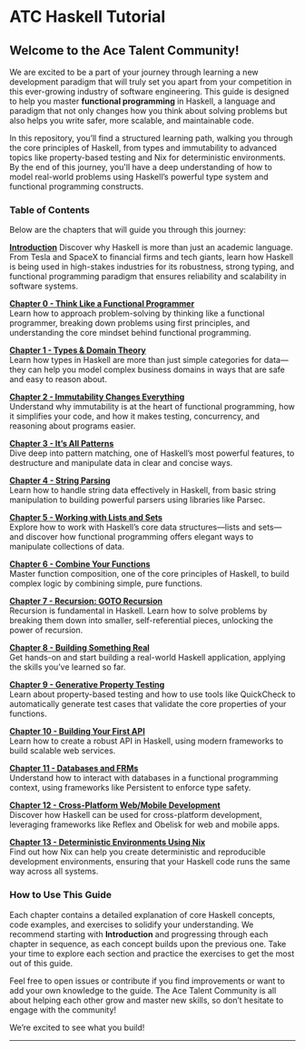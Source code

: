 # ATC Haskell Tutorial

## Welcome to the Ace Talent Community!

We are excited to be a part of your journey through learning a new development paradigm that will truly set you apart from your competition in this ever-growing industry of software engineering. This guide is designed to help you master **functional programming** in Haskell, a language and paradigm that not only changes how you think about solving problems but also helps you write safer, more scalable, and maintainable code.

In this repository, you’ll find a structured learning path, walking you through the core principles of Haskell, from types and immutability to advanced topics like property-based testing and Nix for deterministic environments. By the end of this journey, you'll have a deep understanding of how to model real-world problems using Haskell’s powerful type system and functional programming constructs.

### Table of Contents

Below are the chapters that will guide you through this journey:

[**Introduction**](./introduction.md)
Discover why Haskell is more than just an academic language. From Tesla and SpaceX to financial firms and tech giants, learn how Haskell is being used in high-stakes industries for its robustness, strong typing, and functional programming paradigm that ensures reliability and scalability in software systems.

[**Chapter 0 - Think Like a Functional Programmer**](./chapter0.md)  
Learn how to approach problem-solving by thinking like a functional programmer, breaking down problems using first principles, and understanding the core mindset behind functional programming.

[**Chapter 1 - Types & Domain Theory**](./chapter1.md)  
Learn how types in Haskell are more than just simple categories for data—they can help you model complex business domains in ways that are safe and easy to reason about.

[**Chapter 2 - Immutability Changes Everything**](./chapter2.md)  
Understand why immutability is at the heart of functional programming, how it simplifies your code, and how it makes testing, concurrency, and reasoning about programs easier.

[**Chapter 3 - It’s All Patterns**](./chapter3.md)  
Dive deep into pattern matching, one of Haskell’s most powerful features, to destructure and manipulate data in clear and concise ways.

[**Chapter 4 - String Parsing**](./chapter4.md)  
Learn how to handle string data effectively in Haskell, from basic string manipulation to building powerful parsers using libraries like Parsec.

[**Chapter 5 - Working with Lists and Sets**](./chapter5.md)  
Explore how to work with Haskell’s core data structures—lists and sets—and discover how functional programming offers elegant ways to manipulate collections of data.

[**Chapter 6 - Combine Your Functions**](./chapter6.md)  
Master function composition, one of the core principles of Haskell, to build complex logic by combining simple, pure functions.

[**Chapter 7 - Recursion: GOTO Recursion**](./chapter7.md)  
Recursion is fundamental in Haskell. Learn how to solve problems by breaking them down into smaller, self-referential pieces, unlocking the power of recursion.

[**Chapter 8 - Building Something Real**](./chapter8.md)  
Get hands-on and start building a real-world Haskell application, applying the skills you’ve learned so far.

[**Chapter 9 - Generative Property Testing**](./chapter9.md)  
Learn about property-based testing and how to use tools like QuickCheck to automatically generate test cases that validate the core properties of your functions.

[**Chapter 10 - Building Your First API**](./chapter10.md)  
Learn how to create a robust API in Haskell, using modern frameworks to build scalable web services.

[**Chapter 11 - Databases and FRMs**](./chapter11.md)  
Understand how to interact with databases in a functional programming context, using frameworks like Persistent to enforce type safety.

[**Chapter 12 - Cross-Platform Web/Mobile Development**](./chapter12.md)  
Discover how Haskell can be used for cross-platform development, leveraging frameworks like Reflex and Obelisk for web and mobile apps.

[**Chapter 13 - Deterministic Environments Using Nix**](./chapter13.md)  
Find out how Nix can help you create deterministic and reproducible development environments, ensuring that your Haskell code runs the same way across all systems.

### How to Use This Guide

Each chapter contains a detailed explanation of core Haskell concepts, code examples, and exercises to solidify your understanding. We recommend starting with **Introduction** and progressing through each chapter in sequence, as each concept builds upon the previous one. Take your time to explore each section and practice the exercises to get the most out of this guide.

Feel free to open issues or contribute if you find improvements or want to add your own knowledge to the guide. The Ace Talent Community is all about helping each other grow and master new skills, so don’t hesitate to engage with the community!

We’re excited to see what you build!

---
